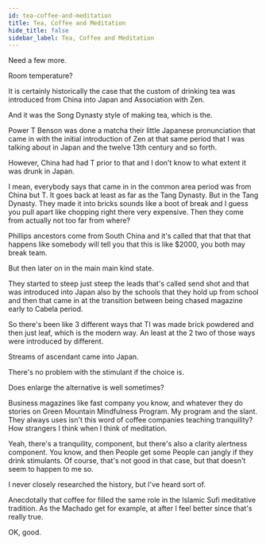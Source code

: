 ```yaml
---
id: tea-coffee-and-meditation
title: Tea, Coffee and Meditation
hide_title: false
sidebar_label: Tea, Coffee and Meditation
---
```

Need a few more.



Room temperature?

It is certainly historically the case that the custom of drinking tea was introduced from China into Japan and Association with Zen.

And it was the Song Dynasty style of making tea, which is the.

Power T Benson was done a matcha their little Japanese pronunciation that came in with the initial introduction of Zen at that same period that I was talking about in Japan and the twelve 13th century and so forth.

However, China had had T prior to that and I don't know to what extent it was drunk in Japan.

I mean, everybody says that came in in the common area period was from China but T. It goes back at least as far as the Tang Dynasty. But in the Tang Dynasty. They made it into bricks sounds like a boot of break and I guess you pull apart like chopping right there very expensive. Then they come from actually not too far from where?

Phillips ancestors come from South China and it's called that that that that happens like somebody will tell you that this is like $2000, you both may break team.

But then later on in the main main kind state.

They started to steep just steep the leads that's called send shot and that was introduced into Japan also by the schools that they hold up from school and then that came in at the transition between being chased magazine early to Cabela period.

So there's been like 3 different ways that TI was made brick powdered and then just leaf, which is the modern way. An least at the 2 two of those ways were introduced by different.

Streams of ascendant came into Japan.

There's no problem with the stimulant if the choice is.

Does enlarge the alternative is well sometimes?

Business magazines like fast company you know, and whatever they do stories on Green Mountain Mindfulness Program. My program and the slant. They always uses isn't this word of coffee companies teaching tranquility? How strangers I think when I think of meditation.

Yeah, there's a tranquility, component, but there's also a clarity alertness component. You know, and then People get some People can jangly if they drink stimulants. Of course, that's not good in that case, but that doesn't seem to happen to me so.

I never closely researched the history, but I've heard sort of.

Anecdotally that coffee for filled the same role in the Islamic Sufi meditative tradition. As the Machado get for example, at after I feel better since that's really true.

OK, good.

